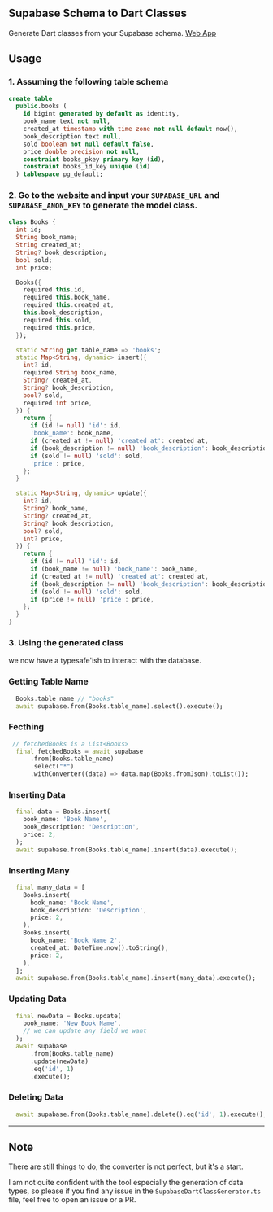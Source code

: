 ## Supabase Schema to Dart Classes

Generate Dart classes from your Supabase schema.
[Web App](https://mmvergara.github.io/supabase-schema-dart-class-generator/)

## Usage

### 1. Assuming the following table schema

```sql
create table
  public.books (
    id bigint generated by default as identity,
    book_name text not null,
    created_at timestamp with time zone not null default now(),
    book_description text null,
    sold boolean not null default false,
    price double precision not null,
    constraint books_pkey primary key (id),
    constraint books_id_key unique (id)
  ) tablespace pg_default;
```

### 2. Go to the [website](https://mmvergara.github.io/supabase-schema-dart-class-generator/) and input your `SUPABASE_URL` and `SUPABASE_ANON_KEY` to generate the model class.

```dart
class Books {
  int id;
  String book_name;
  String created_at;
  String? book_description;
  bool sold;
  int price;

  Books({
    required this.id,
    required this.book_name,
    required this.created_at,
    this.book_description,
    required this.sold,
    required this.price,
  });

  static String get table_name => 'books';
  static Map<String, dynamic> insert({
    int? id,
    required String book_name,
    String? created_at,
    String? book_description,
    bool? sold,
    required int price,
  }) {
    return {
      if (id != null) 'id': id,
      'book_name': book_name,
      if (created_at != null) 'created_at': created_at,
      if (book_description != null) 'book_description': book_description,
      if (sold != null) 'sold': sold,
      'price': price,
    };
  }

  static Map<String, dynamic> update({
    int? id,
    String? book_name,
    String? created_at,
    String? book_description,
    bool? sold,
    int? price,
  }) {
    return {
      if (id != null) 'id': id,
      if (book_name != null) 'book_name': book_name,
      if (created_at != null) 'created_at': created_at,
      if (book_description != null) 'book_description': book_description,
      if (sold != null) 'sold': sold,
      if (price != null) 'price': price,
    };
  }
}
```

### 3. Using the generated class

we now have a typesafe'ish to interact with the database.

### Getting Table Name

```dart
  Books.table_name // "books"
  await supabase.from(Books.table_name).select().execute();
```

### Fecthing

```dart
 // fetchedBooks is a List<Books>
  final fetchedBooks = await supabase
      .from(Books.table_name)
      .select("*")
      .withConverter((data) => data.map(Books.fromJson).toList());
```

### Inserting Data

```dart
  final data = Books.insert(
    book_name: 'Book Name',
    book_description: 'Description',
    price: 2,
  );
  await supabase.from(Books.table_name).insert(data).execute();
```

### Inserting Many

```dart
  final many_data = [
    Books.insert(
      book_name: 'Book Name',
      book_description: 'Description',
      price: 2,
    ),
    Books.insert(
      book_name: 'Book Name 2',
      created_at: DateTime.now().toString(),
      price: 2,
    ),
  ];
  await supabase.from(Books.table_name).insert(many_data).execute();

```

### Updating Data

```dart
  final newData = Books.update(
    book_name: 'New Book Name',
    // we can update any field we want
  );
  await supabase
      .from(Books.table_name)
      .update(newData)
      .eq('id', 1)
      .execute();

```

### Deleting Data

```dart
  await supabase.from(Books.table_name).delete().eq('id', 1).execute();
```

---

## Note

There are still things to do, the converter is not perfect, but it's a start.

I am not quite confident with the tool especially the generation of data types, so please if you find any issue in the `SupabaseDartClassGenerator.ts` file, feel free to open an issue or a PR.
